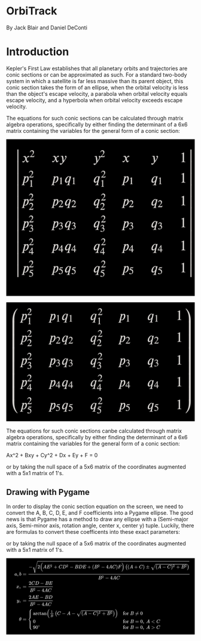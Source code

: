 # OrbiTrack
By Jack Blair and Daniel DeConti

# Introduction
Kepler's First Law establishes that all planetary orbits and trajectories are conic sections or can be approximated as such. For a standard two-body system in which a satellite is far less massive than its parent object, this conic section takes the form of an ellipse, when the orbital velocity is less than the object's escape velocity, a parabola when orbital velocity equals escape velocity, and a hyperbola when orbital velocity exceeds escape velocity.

The equations for such conic sections can be calculated through matrix algebra operations, specifically by either finding the determinant of a 6x6 matrix containing the variables for the general form of a conic section:

![](./res/determinant.png)

![](./res/null_space.png)

The equations for such conic sections canbe calculated through matrix algebra operations, specifically by either finding the determinant of a 6x6 matrix containing the variables for the general form of a conic section:

Ax^2 + Bxy + Cy^2 + Dx + Ey + F = 0

or by taking the null space of a 5x6 matrix of the coordinates augmented with a 5x1 matrix of 1's.


## Drawing with Pygame
In order to display the conic section equation on the screen, we need to convert the A, B, C, D, E, and F coefficients into a Pygame ellipse. The good news is that Pygame has a method to draw any ellipse with a (Semi-major axis, Semi-minor axis, rotation angle, center x, center y) tuple. Luckily, there are formulas to convert these coefficents into these exact parameters:


or by taking the null space of a 5x6 matrix of the coordinates augmented with a 5x1 matrix of 1's. 

![](./res/plotting.png)


